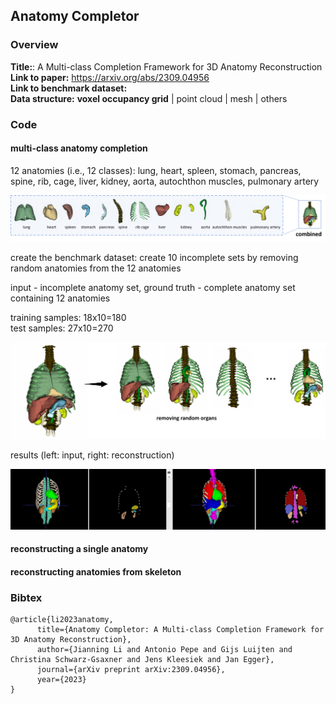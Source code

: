 
## Anatomy Completor


### Overview

**Title:**: A Multi-class Completion Framework for 3D Anatomy Reconstruction  <br> 
**Link to paper:** https://arxiv.org/abs/2309.04956 <br> 
**Link to benchmark dataset:** <br> 
**Data structure:** __voxel occupancy grid__ | point cloud | mesh | others <br>


### Code


#### multi-class anatomy completion
12 anatomies (i.e., 12 classes): lung, heart, spleen, stomach, pancreas, spine, rib, cage, liver, kidney, aorta, autochthon muscles, pulmonary artery

![Alt text](./assests/multi_class_anatomy.png)

create the benchmark dataset: create 10 incomplete sets by removing random anatomies from the 12 anatomies   <br>

input - incomplete anatomy set, ground truth - complete anatomy set containing 12 anatomies <br>

training samples: 18x10=180 <br> test samples: 27x10=270

![Alt text](./assests/completor.png)


results (left: input, right: reconstruction)

![Alt text](./assests/results.png)

#### reconstructing a single anatomy






#### reconstructing anatomies from skeleton





### Bibtex


```
@article{li2023anatomy,
      title={Anatomy Completor: A Multi-class Completion Framework for 3D Anatomy Reconstruction}, 
      author={Jianning Li and Antonio Pepe and Gijs Luijten and Christina Schwarz-Gsaxner and Jens Kleesiek and Jan Egger},
      journal={arXiv preprint arXiv:2309.04956},
      year={2023}
}
```

